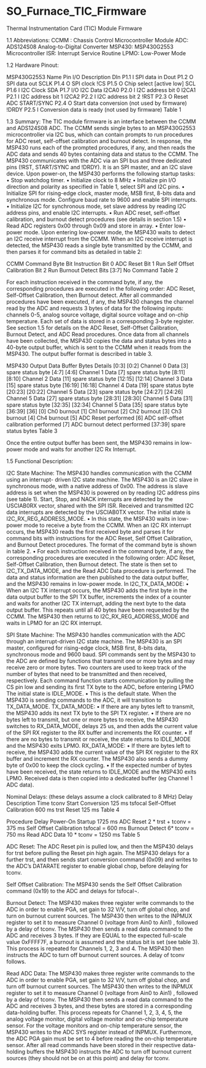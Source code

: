 # SO_Furnace_TIC_Firmware
Thermal Instrumentation Card (TIC) Module Firmware

1.1 Abbreviations:
CCMM : 	Chassis Control Microcontroller Module
ADC:		ADS124S08 Analog-to-Digital Converter
MSP430:	MSP430G2553 Microcontroller
ISR:		Interrupt Service Routine
LPMO:		Low-Power Mode

1.2 Hardware Pinout:

MSP430G2553
Name	Pin	I/O	Description
DIn	P1.1	I	SPI data in
Dout	P1.2	O	SPI data out
SCLK	P1.4	O	SPI clock
!CS	P1.5	O	Chip select [active low]
SCL	P1.6	I	I2C Clock
SDA	P1.7	I/O	I2C Data
I2CA0	P2.0	I	I2C address bit 0
I2CA1	P2.1	I	I2C address bit 1
I2CA2	P2.2	I	I2C address bit  2
!RST	P2.3	O	Reset ADC
START/SYNC	P2.4	O	Start data conversion (not used by firmware)
!DRDY	P2.5	I	Conversion data is ready (not used by firmware)
Table 1

1.3 Summary:
The TIC module firmware is an interface between the CCMM and ADS124S08 ADC. The CCMM sends single bytes to an MSP430G2553 microcontroller via I2C bus, which can contain prompts to run procedures for ADC reset, self-offset calibration and burnout detect. In response, the MSP430 runs each of the prompted procedures, if any, and then reads the ADC data and sends 40 bytes containing data and status to the CCMM. The MSP430 communicates with the ADC via an SPI bus and three dedicated pins (!RST, START/SYNC and !DRDY). It is an SPI master, and an I2C slave device.
 Upon power-on, the MSP430 performs the following startup tasks:
•	Stop watchdog timer.
•	Initialize clock to 8 MHz
•	Initialize pin I/O direction and polarity as specified in Table 1, select SPI and I2C pins.
•	Initialize SPI for rising-edge clock, master mode, MSB first, 8-bits data and synchronous mode. Configure baud rate to 9600 and enable SPI interrupts.
•	Initialize I2C for synchronous mode, set slave address by reading I2C address pins, and enable I2C interrupts.
•	Run ADC reset, self-offset calibration,  and burnout detect procedures (see details in section 1.5)
•	Read ADC registers 0x00 through 0x09 and store in array.
•	Enter low-power mode. 
Upon entering low-power mode, the MSP430 waits to detect an I2C receive interrupt from the CCMM. When an I2C receive interrupt is detected, the MSP430 reads a single byte transmitted by the CCMM, and then parses it for command bits as detailed in table 2:

CCMM Command Byte
Bit	Instruction
Bit 0	ADC Reset
Bit 1	Run Self Offset Calibration
Bit 2	Run Burnout Detect
Bits [3:7]	No Command
Table 2

For each instruction received in the command byte, if any, the corresponding procedures are executed in the following order: ADC Reset, Self-Offset Calibration, then Burnout detect. After all commanded procedures have been executed, if any, the MSP430 changes the channel read by the ADC and requests 3 bytes of data for the following inputs: channels 0-5, analog source voltage, digital source voltage and on-chip temperature. Each set of data is stored in a corresponding 3-byte register. See section 1.5 for details on the ADC Reset, Self-Offset Calibration, Burnout Detect, and ADC Read procedures.
Once data from all channels have been collected, the MSP430 copies the data and status bytes into a 40-byte output buffer, which is sent to the CCMM when it reads from the MSP430. The output buffer format is described in table 3.

MSP430 Output Data Buffer
Bytes	Details
[0:3]	[0:2] Channel 0 Data [3] spare status byte
[4:7]	[4:6] Channel 1 Data [7] spare status byte
[8:11]	[8:10] Channel 2 Data [11] spare status byte
[12:15]	[12:14] Channel 3 Data [15] spare status byte
[16:19]	[16:18] Channel 4 Data [19] spare status byte
[20:23]	[20:22] Channel 5 Data [23] spare status byte
[24:27]	[24:26] Channel 5 Data [27] spare status byte
[28:31]	[28:30] Channel 5 Data [31] spare status byte
[32:35]	[32:34] Channel 5 Data [35] spare status byte
[36:39]	[36] [0] Ch0 burnout [1] Ch1 burnout [2] Ch2 burnout [3] Ch3 burnout [4] Ch4 burnout
[5] ADC Reset performed [6] ADC self-offset calibration performed [7] ADC burnout detect performed
[37:39] spare status bytes
Table 3

Once the entire output buffer has been sent, the MSP430 remains in low-power mode and waits for another I2C Rx Interrupt.

1.5 Functional Description:

I2C State Machine:
	The MSP430 handles communication with the CCMM using an interrupt- driven I2C state machine. The MSP430 is an I2C slave in synchronous mode, with a native address of 0x00. The address is slave address is set when the MSP430 is powered on by reading I2C address pins (see table 1).
	Start, Stop, and NACK interrupts are detected by the USCIAB0RX vector, shared with the SPI ISR. Received and transmitted I2C data interrupts are detected by the USCIAB0TX vector.
The initial state is I2C_RX_REG_ADDRESS_MODE. 
•	In this state, the MSP430 waits in low-power mode to receive a byte from the CCMM. When an I2C RX interrupt occurs, the MSP430 reads the first received byte and parses it for command bits with instructions for the ADC Reset, Self Offset Calibration, and Burnout Detect procedures. The format of the command byte is shown in table 2.
•	For each instruction received in the command byte, if any, the corresponding procedures are executed in the following order: ADC Reset, Self-Offset Calibration, then Burnout detect. The state is then set to I2C_TX_DATA_MODE, and the Read ADC Data procedure is performed. The data and status information are then published to the data output buffer, and the MSP430 remains in low-power mode.
In I2C_TX_DATA_MODE:
•	When an I2C TX interrupt occurs, the MSP430 adds the first byte in the data output buffer to the
SPI TX buffer, increments the index of a counter and waits for another I2C TX interrupt, adding the next byte to the data output buffer. This repeats until all 40 bytes have been requested by the CCMM. The MSP430 then returns to I2C_RX_REG_ADDRESS_MODE and waits in LPMO for an I2C RX interrupt.

SPI State Machine:
	The MSP430 handles communication with the ADC through an interrupt-driven I2C state machine. The MSP430 is an SPI master, configured for rising-edge clock, MSB first, 8-bits data, synchronous mode and 9600 baud.
	SPI commands sent by the MSP430 to the ADC are defined by functions that transmit one or more bytes and may receive zero or more bytes. Two counters are used to keep track of the number of bytes that need to be transmitted and then received, respectively. Each command function starts communication by pulling the CS pin low and sending its first TX byte to the ADC, before entering LPMO 
The initial state is IDLE_MODE.
•	This is the default state. When the MSP430 is sending commands to the ADC, it will transition to TX_DATA_MODE.
TX_DATA_MODE:
•	If there are any bytes left to transmit, the MSP430 adds its next TX byte to the SPI TX register.
•	If there are no bytes left to transmit, but one or more bytes to receive, the MSP430 switches to RX_DATA_MODE, delays 25 us, and then adds the current value of the SPI RX register to the RX buffer and increments the RX counter.
•	If there are no bytes to transmit or receive, the state returns to IDLE_MODE and the MSP430 exits LPMO.
RX_DATA_MODE:
•	If there are bytes left to receive, the MSP430 adds the current value of the SPI RX register to the RX buffer and increment the RX counter. The MSP430 also sends a dummy byte of 0x00 to keep the clock cycling.
•	If the expected number of bytes have been received, the state returns to IDLE_MODE and the MSP430 exits LPMO.
Received data is then copied into a dedicated buffer (eg Channel 1 ADC data).

Nominal Delays:
(these delays assume a clock calibrated to 8 MHz)
Delay	Description	Time
tconv	Start Conversion	125 ms
tsfocal	Self-Offset Calibration 	600 ms
trst	Reset	125 ms
Table 4

Procedure	Delay
Power-On Startup	1725 ms
ADC Reset	2 * trst + tconv = 375 ms
Self Offset Calibration	tsfocal = 600 ms
Burnout Detect	6* tconv = 750 ms
Read ADC Data	10 * tconv = 1250 ms
Table 5

ADC Reset:
	The ADC Reset pin is pulled low, and then the MSP430 delays for trst before pulling the Reset pin high again. The MSP430 delays for a further trst, and then sends start conversion command (0x09) and writes to the ADC’s DATARATE register to enable global chop, before delaying for tconv.

Self Offset Calibration:
	The MSP430 sends the Self Offset Calibration command (0x19) to the ADC and delays for tsfocal¬.

Burnout Detect:
	The MSP430 makes three register write commands to the ADC in order to enable PGA, set gain to 32 V/V, turn off global chop, and turn on burnout current sources.
	The MSP430 then writes to the INPMUX register to set it to measure Channel 0 (voltage from Ain0 to Ain1) , followed by a delay of tconv. The MSP430 then sends a read data command to the ADC and receives 3 bytes. If they are EQUAL to the expected full-scale value 0xFFFF7F, a burnout is assumed and the status bit is set (see table 3). This process is repeated for Channels 1, 2, 3 and 4. The MSP430 then instructs the ADC to turn off burnout current sources. A delay of tconv follows.
	
Read ADC Data:
The MSP430 makes three register write commands to the ADC in order to enable PGA, set gain to 32 V/V, turn off global chop, and turn off burnout current sources. 
The MSP430 then writes to the INPMUX register to set it to measure Channel 0 (voltage from Ain0 to Ain1) , followed by a delay of tconv. The MSP430 then sends a read data command to the ADC and receives 3 bytes, and these bytes are stored in a corresponding data-holding buffer. This process repeats for Channel 1, 2, 3, 4, 5, the analog voltage monitor, digital voltage monitor and on-chip temperature sensor. For the voltage monitors and on-chip temperature sensor, the MSP430 writes to the ADC SYS register instead of INPMUX. Furthermore, the ADC PGA gain must be set to 4 before reading the on-chip temperature sensor.
After all read commands have been stored in their respective data-holding buffers the MSP430 instructs the ADC to turn off burnout current sources (they should not be on at this point) and delay for tconv.

